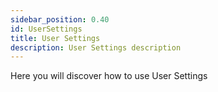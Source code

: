 ```yaml
---
sidebar_position: 0.40
id: UserSettings
title: User Settings
description: User Settings description
---
```



Here you will discover how to use User Settings